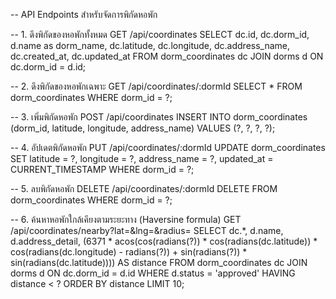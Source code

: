 -- API Endpoints สำหรับจัดการพิกัดหอพัก

-- 1. ดึงพิกัดของหอพักทั้งหมด
GET /api/coordinates
SELECT 
  dc.id,
  dc.dorm_id,
  d.name as dorm_name,
  dc.latitude,
  dc.longitude,
  dc.address_name,
  dc.created_at,
  dc.updated_at
FROM dorm_coordinates dc
JOIN dorms d ON dc.dorm_id = d.id;

-- 2. ดึงพิกัดของหอพักเฉพาะ
GET /api/coordinates/:dormId
SELECT * FROM dorm_coordinates WHERE dorm_id = ?;

-- 3. เพิ่มพิกัดหอพัก
POST /api/coordinates
INSERT INTO dorm_coordinates (dorm_id, latitude, longitude, address_name) 
VALUES (?, ?, ?, ?);

-- 4. อัปเดตพิกัดหอพัก
PUT /api/coordinates/:dormId
UPDATE dorm_coordinates 
SET latitude = ?, longitude = ?, address_name = ?, updated_at = CURRENT_TIMESTAMP
WHERE dorm_id = ?;

-- 5. ลบพิกัดหอพัก
DELETE /api/coordinates/:dormId
DELETE FROM dorm_coordinates WHERE dorm_id = ?;

-- 6. ค้นหาหอพักใกล้เคียงตามระยะทาง (Haversine formula)
GET /api/coordinates/nearby?lat=&lng=&radius=
SELECT 
  dc.*,
  d.name,
  d.address_detail,
  (6371 * acos(cos(radians(?)) * cos(radians(dc.latitude)) * 
   cos(radians(dc.longitude) - radians(?)) + 
   sin(radians(?)) * sin(radians(dc.latitude)))) AS distance
FROM dorm_coordinates dc
JOIN dorms d ON dc.dorm_id = d.id
WHERE d.status = 'approved'
HAVING distance < ?
ORDER BY distance LIMIT 10;
